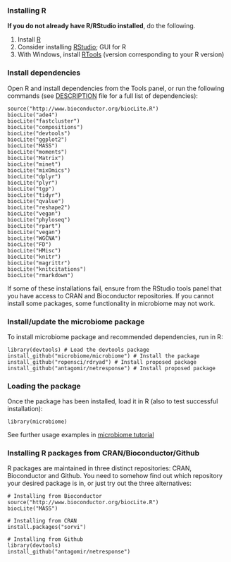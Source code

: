 <!--
  %\VignetteEngine{knitr::rmarkdown}
  %\VignetteIndexEntry{microbiome tutorial - Installation}
  %\usepackage[utf8]{inputenc}
  %\VignetteEncoding{UTF-8}  
-->
### Installing R

**If you do not already have R/RStudio installed**, do the following.

1.  Install [R](http://www.r-project.org/)
2.  Consider installing [RStudio](http://rstudio.org); GUI for R
3.  With Windows, install
    [RTools](http://cran.r-project.org/bin/windows/Rtools/) (version
    corresponding to your R version)

### Install dependencies

Open R and install dependencies from the Tools panel, or run the
following commands (see
[DESCRIPTION](https://github.com/microbiome/microbiome/blob/master/DESCRIPTION)
file for a full list of dependencies):

    source("http://www.bioconductor.org/biocLite.R")
    biocLite("ade4")
    biocLite("fastcluster")
    biocLite("compositions")
    biocLite("devtools")
    biocLite("ggplot2")
    biocLite("MASS")
    biocLite("moments")
    biocLite("Matrix")
    biocLite("minet")
    biocLite("mixOmics")
    biocLite("dplyr")
    biocLite("plyr")
    biocLite("tgp")
    biocLite("tidyr")
    biocLite("qvalue")
    biocLite("reshape2")
    biocLite("vegan")
    biocLite("phyloseq")
    biocLite("rpart")
    biocLite("vegan")
    biocLite("WGCNA")
    biocLite("FD")
    biocLite("HMisc")
    biocLite("knitr")
    biocLite("magrittr")
    biocLite("knitcitations")
    biocLite("rmarkdown")

If some of these installations fail, ensure from the RStudio tools panel
that you have access to CRAN and Bioconductor repositories. If you
cannot install some packages, some functionality in microbiome may not
work.

### Install/update the microbiome package

To install microbiome package and recommended dependencies, run in R:

    library(devtools) # Load the devtools package
    install_github("microbiome/microbiome") # Install the package
    install_github("ropensci/rdryad") # Install proposed package
    install_github("antagomir/netresponse") # Install proposed package

### Loading the package

Once the package has been installed, load it in R (also to test
successful installation):

    library(microbiome)  

See further usage examples in [microbiome
tutorial](https://github.com/microbiome/microbiome/blob/master/vignettes/vignette.md)

### Installing R packages from CRAN/Bioconductor/Github

R packages are maintained in three distinct repositories: CRAN,
Bioconductor and Github. You need to somehow find out which repository
your desired package is in, or just try out the three alternatives:

    # Installing from Bioconductor
    source("http://www.bioconductor.org/biocLite.R")
    biocLite("MASS")

    # Installing from CRAN
    install.packages("sorvi")

    # Installing from Github
    library(devtools)
    install_github("antagomir/netresponse")

